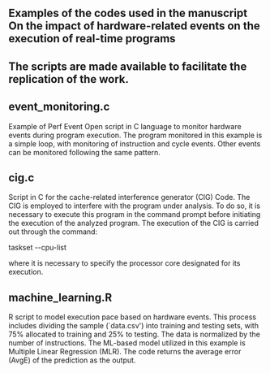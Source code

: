 ## Examples of the codes used in the manuscript On the impact of hardware-related events on the execution of real-time programs
## The scripts are made available to facilitate the replication of the work.


## event_monitoring.c
Example of Perf Event Open script in C language to monitor hardware events during program execution. 
The program monitored in this example is a simple loop, with monitoring of instruction and cycle events. 
Other events can be monitored following the same pattern.

## cig.c

Script in C for the cache-related interference generator (CIG) Code. 
The CIG is employed to interfere with the program under analysis. 
To do so, it is necessary to execute this program in the command prompt before initiating the execution of the analyzed program. 
The execution of the CIG is carried out through the command:

taskset --cpu-list

where it is necessary to specify the processor core designated for its execution.

## machine_learning.R

R script to model execution pace based on hardware events.
This process includes dividing the sample (`data.csv') into training and testing sets, with 75\% allocated to training and 25\% to testing.
The data is normalized by the number of instructions.
The ML-based model utilized in this example is Multiple Linear Regression (MLR).
The code returns the average error (AvgE) of the prediction as the output.




